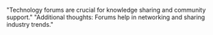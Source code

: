 "Technology forums are crucial for knowledge sharing and community support." 
"Additional thoughts: Forums help in networking and sharing industry trends." 
